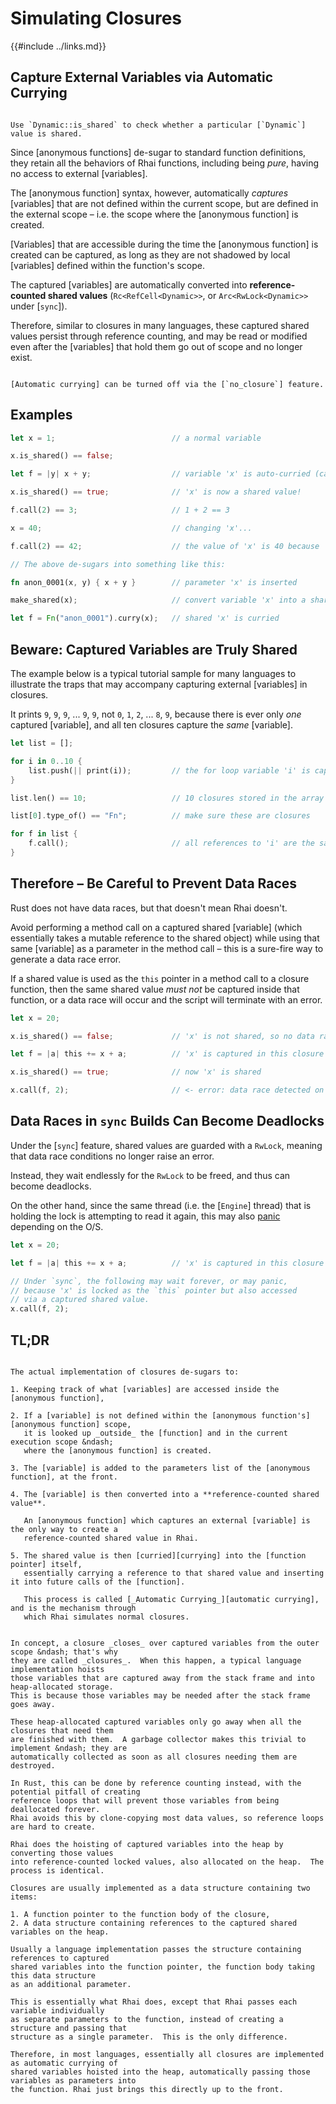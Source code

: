 Simulating Closures
===================

{{#include ../links.md}}

Capture External Variables via Automatic Currying
------------------------------------------------

~~~admonish tip.side "Tip: `is_shared`"

Use `Dynamic::is_shared` to check whether a particular [`Dynamic`] value is shared.
~~~

Since [anonymous functions] de-sugar to standard function definitions, they retain all the behaviors
of Rhai functions, including being _pure_, having no access to external [variables].

The [anonymous function] syntax, however, automatically _captures_ [variables] that are not defined
within the current scope, but are defined in the external scope &ndash; i.e. the scope where the
[anonymous function] is created.

[Variables] that are accessible during the time the [anonymous function] is created can be captured,
as long as they are not shadowed by local [variables] defined within the function's scope.

The captured [variables] are automatically converted into **reference-counted shared values**
(`Rc<RefCell<Dynamic>>`, or `Arc<RwLock<Dynamic>>` under [`sync`]).

Therefore, similar to closures in many languages, these captured shared values persist through
reference counting, and may be read or modified even after the [variables] that hold them go out of
scope and no longer exist.

```admonish tip.small "Tip: Disable closures"

[Automatic currying] can be turned off via the [`no_closure`] feature.
```


Examples
--------

```rust
let x = 1;                          // a normal variable

x.is_shared() == false;

let f = |y| x + y;                  // variable 'x' is auto-curried (captured) into 'f'

x.is_shared() == true;              // 'x' is now a shared value!

f.call(2) == 3;                     // 1 + 2 == 3

x = 40;                             // changing 'x'...

f.call(2) == 42;                    // the value of 'x' is 40 because 'x' is shared

// The above de-sugars into something like this:

fn anon_0001(x, y) { x + y }        // parameter 'x' is inserted

make_shared(x);                     // convert variable 'x' into a shared value

let f = Fn("anon_0001").curry(x);   // shared 'x' is curried
```


Beware: Captured Variables are Truly Shared
------------------------------------------

The example below is a typical tutorial sample for many languages to illustrate the traps
that may accompany capturing external [variables] in closures.

It prints `9`, `9`, `9`, ... `9`, `9`, not `0`, `1`, `2`, ... `8`, `9`, because there is
ever only _one_ captured [variable], and all ten closures capture the _same_ [variable].

```rust
let list = [];

for i in 0..10 {
    list.push(|| print(i));         // the for loop variable 'i' is captured
}

list.len() == 10;                   // 10 closures stored in the array

list[0].type_of() == "Fn";          // make sure these are closures

for f in list {
    f.call();                       // all references to 'i' are the same variable!
}
```


Therefore &ndash; Be Careful to Prevent Data Races
-------------------------------------------------

Rust does not have data races, but that doesn't mean Rhai doesn't.

Avoid performing a method call on a captured shared [variable] (which essentially takes a
mutable reference to the shared object) while using that same [variable] as a parameter
in the method call &ndash; this is a sure-fire way to generate a data race error.

If a shared value is used as the `this` pointer in a method call to a closure function,
then the same shared value _must not_ be captured inside that function, or a data race
will occur and the script will terminate with an error.

```rust
let x = 20;

x.is_shared() == false;             // 'x' is not shared, so no data race is possible

let f = |a| this += x + a;          // 'x' is captured in this closure

x.is_shared() == true;              // now 'x' is shared

x.call(f, 2);                       // <- error: data race detected on 'x'
```


Data Races in `sync` Builds Can Become Deadlocks
-----------------------------------------------

Under the [`sync`] feature, shared values are guarded with a `RwLock`, meaning that data race
conditions no longer raise an error.

Instead, they wait endlessly for the `RwLock` to be freed, and thus can become deadlocks.

On the other hand, since the same thread (i.e. the [`Engine`] thread) that is holding the lock
is attempting to read it again, this may also [panic](https://doc.rust-lang.org/std/sync/struct.RwLock.html#panics-1)
depending on the O/S.

```rust
let x = 20;

let f = |a| this += x + a;          // 'x' is captured in this closure

// Under `sync`, the following may wait forever, or may panic,
// because 'x' is locked as the `this` pointer but also accessed
// via a captured shared value.
x.call(f, 2);
```


TL;DR
-----

```admonish question "How is it actually implemented?"

The actual implementation of closures de-sugars to:

1. Keeping track of what [variables] are accessed inside the [anonymous function],

2. If a [variable] is not defined within the [anonymous function's][anonymous function] scope,
   it is looked up _outside_ the [function] and in the current execution scope &ndash;
   where the [anonymous function] is created.

3. The [variable] is added to the parameters list of the [anonymous function], at the front.

4. The [variable] is then converted into a **reference-counted shared value**.

   An [anonymous function] which captures an external [variable] is the only way to create a
   reference-counted shared value in Rhai.

5. The shared value is then [curried][currying] into the [function pointer] itself,
   essentially carrying a reference to that shared value and inserting it into future calls of the [function].

   This process is called [_Automatic Currying_][automatic currying], and is the mechanism through
   which Rhai simulates normal closures.
```

```admonish question "Why automatic currying?"

In concept, a closure _closes_ over captured variables from the outer scope &ndash; that's why
they are called _closures_.  When this happen, a typical language implementation hoists
those variables that are captured away from the stack frame and into heap-allocated storage.
This is because those variables may be needed after the stack frame goes away.

These heap-allocated captured variables only go away when all the closures that need them
are finished with them.  A garbage collector makes this trivial to implement &ndash; they are
automatically collected as soon as all closures needing them are destroyed.

In Rust, this can be done by reference counting instead, with the potential pitfall of creating
reference loops that will prevent those variables from being deallocated forever.
Rhai avoids this by clone-copying most data values, so reference loops are hard to create.

Rhai does the hoisting of captured variables into the heap by converting those values
into reference-counted locked values, also allocated on the heap.  The process is identical.

Closures are usually implemented as a data structure containing two items:

1. A function pointer to the function body of the closure,
2. A data structure containing references to the captured shared variables on the heap.

Usually a language implementation passes the structure containing references to captured
shared variables into the function pointer, the function body taking this data structure
as an additional parameter.

This is essentially what Rhai does, except that Rhai passes each variable individually
as separate parameters to the function, instead of creating a structure and passing that
structure as a single parameter.  This is the only difference.

Therefore, in most languages, essentially all closures are implemented as automatic currying of
shared variables hoisted into the heap, automatically passing those variables as parameters into
the function. Rhai just brings this directly up to the front.
```
